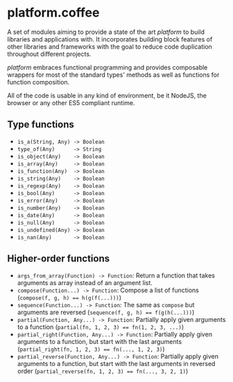 # platform.coffee

A set of modules aiming to provide a state of the art *platform* to build
libraries and applications with. It incorporates building block features of
other libraries and frameworks with the goal to reduce code duplication
throughout different projects.

*platform* embraces functional programming and provides composable wrappers for
most of the standard types' methods as well as functions for function
composition.

All of the code is usable in any kind of environment, be it NodeJS, the browser
or any other ES5 compliant runtime.

## Type functions

 * `is_a(String, Any) -> Boolean`
 * `type_of(Any)      -> String`
 * `is_object(Any)    -> Boolean`
 * `is_array(Any)     -> Boolean`
 * `is_function(Any)  -> Boolean`
 * `is_string(Any)    -> Boolean`
 * `is_regexp(Any)    -> Boolean`
 * `is_bool(Any)      -> Boolean`
 * `is_error(Any)     -> Boolean`
 * `is_number(Any)    -> Boolean`
 * `is_date(Any)      -> Boolean`
 * `is_null(Any)      -> Boolean`
 * `is_undefined(Any) -> Boolean`
 * `is_nan(Any)       -> Boolean`

## Higher-order functions

 * `args_from_array(Function) -> Function`: Return a function that takes arguments as array instead of an argument list.
 * `compose(Function...) -> Function`: Compose a list of functions (`compose(f, g, h) == h(g(f(...)))`)
 * `sequence(Function...) -> Function`: The same as `compose` but arguments are reversed (`sequence(f, g, h) == f(g(h(...)))`)
 * `partial(Function, Any...) -> Function`: Partially apply given arguments to a function (`partial(fn, 1, 2, 3) == fn(1, 2, 3, ...)`)
 * `partial_right(Function, Any...) -> Function`: Partially apply given arguments to a function, but start with the last arguments (`partial_right(fn, 1, 2, 3) == fn(..., 1, 2, 3)`)
 * `partial_reverse(Function, Any...) -> Function`: Partially apply given arguments to a function, but start with the last arguments in reversed order (`partial_reverse(fn, 1, 2, 3) == fn(..., 3, 2, 1)`)
